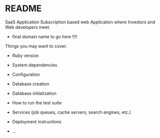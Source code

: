 # README

SaaS Application
Subscription based web Application where Investors and Web developers meet.
- final domain name to go here !!!!

Things you may want to cover:

* Ruby version

* System dependencies

* Configuration

* Database creation

* Database initialization

* How to run the test suite

* Services (job queues, cache servers, search engines, etc.)

* Deployment instructions

* ...
